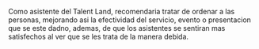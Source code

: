 Como asistente del Talent Land, recomendaria tratar de ordenar a las personas, mejorando asi la efectividad del servicio, evento o presentacion que se este dadno, ademas,  de que los asistentes se sentiran mas satisfechos al ver que se les trata de la manera debida.
